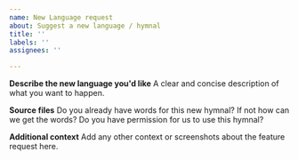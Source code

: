 ```yaml
---
name: New Language request
about: Suggest a new language / hymnal
title: ''
labels: ''
assignees: ''

---
```


**Describe the new language you'd like**
A clear and concise description of what you want to happen.

**Source files**
Do you already have words for this new hymnal?
If not how can we get the words?
Do you have permission for us to use this hymnal?

**Additional context**
Add any other context or screenshots about the feature request here.
